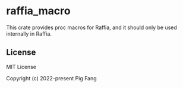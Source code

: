 # raffia_macro

This crate provides proc macros for Raffia, and it should only be used internally in Raffia.

## License

MIT License

Copyright (c) 2022-present Pig Fang
